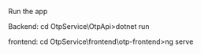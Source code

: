 Run the app
>>
>>
Backend: cd OtpService\OtpApi>dotnet run
>>
>> 
frontend: cd OtpService\frontend\otp-frontend>ng serve
